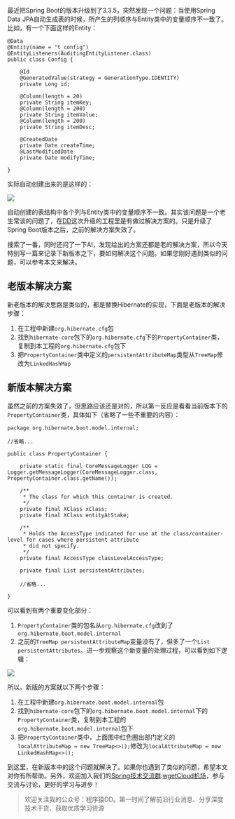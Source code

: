 
最近把Spring Boot的版本升级到了3\.3\.5，突然发现一个问题：当使用Spring Data JPA自动生成表的时候，所产生的列顺序与Entity类中的变量顺序不一致了。比如，有一个下面这样的Entity：



```
@Data
@Entity(name = "t_config")
@EntityListeners(AuditingEntityListener.class)
public class Config {

    @Id
    @GeneratedValue(strategy = GenerationType.IDENTITY)
    private Long id;
    
    @Column(length = 20)
    private String itemKey;
    @Column(length = 200)
    private String itemValue;
    @Column(length = 200)
    private String itemDesc;

    @CreatedDate
    private Date createTime;
    @LastModifiedDate
    private Date modifyTime;

}

```

实际自动创建出来的是这样的：


![](https://img2024.cnblogs.com/blog/626506/202411/626506-20241127123732092-621778261.png)


自动创建的表结构中各个列与Entity类中的变量顺序不一致。其实该问题是一个老生常谈的问题了，在[DD](https://github.com)这次升级的工程里是有做过解决方案的。只是升级了Spring Boot版本之后，之前的解决方案失效了。


搜索了一番，同时还问了一下AI，发现给出的方案还都是老的解决方案，所以今天特别写一篇来记录下新版本之下，要如何解决这个问题。如果您刚好遇到类似的问题，可以参考本文来解决。


## 老版本解决方案


新老版本的解决思路是类似的，都是替换Hibernate的实现，下面是老版本的解决步骤：


1. 在工程中新建`org.hibernate.cfg`包
2. 找到`hibernate-core`包下的`org.hibernate.cfg`下的`PropertyContainer`类，复制到本工程的`org.hibernate.cfg`包下
3. 把`PropertyContainer`类中定义的`persistentAttributeMap`类型从`TreeMap`修改为`LinkedHashMap`


## 新版本解决方案


虽然之前的方案失效了，但思路应该还是对的，所以第一反应是看看当前版本下的`PropertyContainer`类，具体如下（省略了一些不重要的内容）：



```
package org.hibernate.boot.model.internal;

//省略...

public class PropertyContainer {

    private static final CoreMessageLogger LOG = Logger.getMessageLogger(CoreMessageLogger.class, PropertyContainer.class.getName());

    /**
     * The class for which this container is created.
     */
    private final XClass xClass;
    private final XClass entityAtStake;

    /**
     * Holds the AccessType indicated for use at the class/container-level for cases where persistent attribute
     * did not specify.
     */
    private final AccessType classLevelAccessType;

    private final List persistentAttributes;

	//省略...

}

```

可以看到有两个重要变化部分：


1. `PropertyContainer`类的包名从`org.hibernate.cfg`改到了`org.hibernate.boot.model.internal`
2. 之前的`TreeMap persistentAttributeMap`变量没有了，但多了一个`List persistentAttributes`。进一步观察这个新变量的处理过程，可以看到如下逻辑：


![](https://img2024.cnblogs.com/blog/626506/202411/626506-20241127123743111-684706269.png)


所以，新版的方案就以下两个步骤：


1. 在工程中新建`org.hibernate.boot.model.internal`包
2. 找到`hibernate-core`包下的`org.hibernate.boot.model.internal`下的`PropertyContainer`类，复制到本工程的`org.hibernate.boot.model.internal`包下
3. 把`PropertyContainer`类中，上面图中红色圈出部门定义的`localAttributeMap = new TreeMap<>();`修改为`localAttributeMap = new LinkedHashMap<>();`


到这里，在新版本中的这个问题就解决了。如果你也遇到了类似的问题，希望本文对你有所帮助。另外，欢迎加入我们的[Spring技术交流群](https://github.com):[wgetCloud机场](https://tabijibiyori.org)，参与交流与讨论，更好的学习与进步！



> 欢迎关注我的公众号：程序猿DD。第一时间了解前沿行业消息、分享深度技术干货、获取优质学习资源


